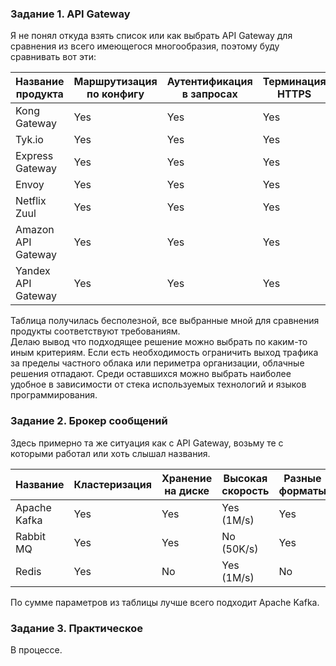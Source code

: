 ### Задание 1. API Gateway  
Я не понял откуда взять список или как выбрать API Gateway для сравнения из всего имеющегося многообразия, поэтому буду сравнивать вот эти:  

| Название продукта  | Маршрутизация по конфигу | Аутентификация в запросах | Терминация HTTPS |
|--------------------|--------------------------|---------------------------|------------------|
| Kong Gateway       | Yes                      | Yes                       | Yes              |
| Tyk.io             | Yes                      | Yes                       | Yes              |
| Express Gateway    | Yes                      | Yes                       | Yes              |
| Envoy              | Yes                      | Yes                       | Yes              |
| Netflix Zuul       | Yes                      | Yes                       | Yes              |
| Amazon API Gateway | Yes                      | Yes                       | Yes              |
| Yandex API Gateway | Yes                      | Yes                       | Yes              |

Таблица получилась бесполезной, все выбранные мной для сравнения продукты соответствуют требованиям.  
Делаю вывод что подходящее решение можно выбрать по каким-то иным критериям. Если есть необходимость ограничить выход трафика за пределы частного облака или периметра организации, облачные решения отпадают. Среди оставшихся можно выбрать наиболее удобное в зависимости от стека используемых технологий и языков программирования.  

### Задание 2. Брокер сообщений  
Здесь примерно та же ситуация как с API Gateway, возьму те с которыми работал или хоть слышал названия.  

| Название     | Кластеризация | Хранение на диске | Высокая скорость | Разные форматы | Права доступа | Простота |
|--------------|---------------|-------------------|------------------|----------------|---------------|----------|
| Apache Kafka | Yes           | Yes               | Yes (1M/s)       | Yes            | Yes           | Yes      |
| Rabbit MQ    | Yes           | Yes               | No (50K/s)       | Yes            | Yes           | Yes      |
| Redis        | Yes           | No                | Yes (1M/s)       | No             | Yes           | Yes      | 

По сумме параметров из таблицы лучше всего подходит Apache Kafka.

### Задание 3. Практическое  
В процессе.